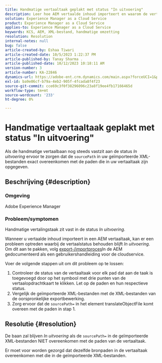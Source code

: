 ```yaml
---
title: Handmatige vertaaltaak geplakt met status "In uitvoering"
description: Leer hoe AEM vertaalde inhoud importeert en waarom de vertaalstatus vastloopt.
solution: Experience Manager as a Cloud Service
product: Experience Manager as a Cloud Service
applies-to: Experience Manager as a Cloud Service
keywords: KCS, AEM, XML-bestand, handmatige omzetting
resolution: Resolution
internal-notes: null
bug: false
article-created-by: Eshaa Tiwari
article-created-date: 10/5/2023 1:22:37 PM
article-published-by: Tanay Sharma .
article-published-date: 10/12/2023 10:18:11 AM
version-number: 3
article-number: KA-22846
dynamics-url: https://adobe-ent.crm.dynamics.com/main.aspx?forceUCI=1&pagetype=entityrecord&etn=knowledgearticle&id=fe0bc93f-8263-ee11-be6e-6045bd0061cb
exl-id: ba9e06cf-b79a-4eb2-905f-4fcada8f4f23
source-git-commit: cce69c3f0f38296096c23a8f19ee4fb17166465d
workflow-type: tm+mt
source-wordcount: '233'
ht-degree: 0%

---
```


# Handmatige vertaaltaak geplakt met status &quot;In uitvoering&quot;


Als de handmatige vertaalbaan nog steeds vastzit aan de status *In uitvoering* ervoor te zorgen dat de `sourcePath` in uw geïmporteerde XML-bestanden exact overeenkomen met de paden die in uw vertaaltaak zijn opgegeven.

## Beschrijving {#description}


### Omgeving

Adobe Experience Manager



### Probleem/symptomen

Handmatige vertalingstaak zit vast in de status *In uitvoering*.

Wanneer u vertaalde inhoud importeert in een AEM vertaaltaak, kan er een probleem optreden waarbij de vertaalstatus behouden blijft *In uitvoering*.  Om dit aan te pakken, volg [export-/importproces](https://experienceleague.adobe.com/docs/experience-manager-cloud-service/content/sites/administering/reusing-content/translation/managing-projects.html#import-export)In de AEM gedocumenteerd als een gebruikershandleiding voor de cloudservice.



Voer de volgende stappen uit om dit probleem op te lossen:



1. Controleer de status van de vertaaltaak voor elk pad dat aan de taak is toegevoegd door op het symbool met drie punten van de vertaalopdrachtkaart te klikken. Let op de paden en hun respectieve status.
2. Vergelijk de geïmporteerde XML-bestanden met de XML-bestanden van de oorspronkelijke exportbewerking.
3. Zorg ervoor dat de `sourcePath=` in het element translateObjectFile komt overeen met de paden in stap 1.





## Resolutie {#resolution}


De baan zal blijven *In uitvoering* als de `sourcePath=` in de geïmporteerde XML-bestanden NIET overeenkomen met de paden van de vertaaltaak.

Er moet voor worden gezorgd dat dezelfde bronpaden in de vertaaltaak overeenkomen met die in de geïmporteerde XML-bestanden.
